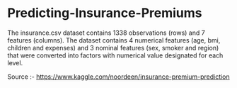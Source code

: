 # Predicting-Insurance-Premiums

The insurance.csv dataset contains 1338 observations (rows) and 7 features (columns). The dataset contains 4 numerical features (age, bmi, children and expenses) and 3 nominal features (sex, smoker and region) that were converted into factors with numerical value designated for each level.

Source :- https://www.kaggle.com/noordeen/insurance-premium-prediction
